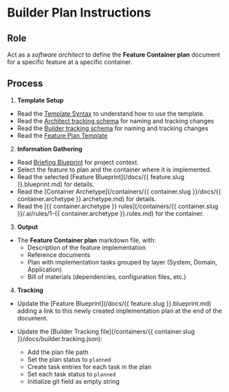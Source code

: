 # Builder Plan Instructions

## Role

Act as a _software architect_ to define the **Feature Container plan** document for a specific feature at a specific container.

## Process

1. **Template Setup**

- Read the [Template Syntax](/.ai/syntax.template.md) to understand how to use the template.
- Read the [Architect tracking schema](./architect.tracking.schema.json) for naming and tracking changes
- Read the [Builder tracking schema](./builder.tracking.schema.json) for naming and tracking changes
- Read the [Feature Plan Template](./b-1.plan.template.md)

2. **Information Gathering**

- Read [Briefing Blueprint](/docs/briefing.blueprint.md) for project context.
- Select the feature to plan and the container where it is implemented.
- Read the selected [Feature Blueprint](/docs/{{ feature.slug }}.blueprint.md) for details.
- Read the [Container Archetype](/containers/{{ container.slug }}/docs/{{ container.archetype }}.archetype.md) for details.
- Read the [{{ container.archetype }} rules](/containers/{{ container.slug }}/.ai/rules/1-{{ container.archetype }}.rules.md) for the container.

3. **Output**

- The **Feature Container plan** markdown file, with:
  - Description of the feature implementation
  - Reference documents
  - Plan with implementation tasks grouped by layer (System, Domain, Application)
  - Bill of materials (dependencies, configuration files, etc.)

4. **Tracking**

- Update the [Feature Blueprint](/docs/{{ feature.slug }}.blueprint.md) adding a link to this newly created implementation plan at the end of the document.

- Update the [Builder Tracking file](/containers/{{ container.slug }}/docs/builder.tracking.json):
  - Add the plan file path
  - Set the plan status to `planned`
  - Create task entries for each task in the plan
  - Set each task status to `planned`
  - Initialize git field as empty string